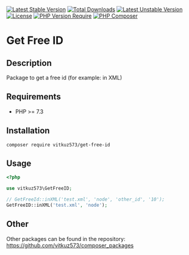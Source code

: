[![Latest Stable Version](http://poser.pugx.org/vitkuz573/get-free-id/v)](https://packagist.org/packages/vitkuz573/get-free-id) [![Total Downloads](http://poser.pugx.org/vitkuz573/get-free-id/downloads)](https://packagist.org/packages/vitkuz573/get-free-id) [![Latest Unstable Version](http://poser.pugx.org/vitkuz573/get-free-id/v/unstable)](https://packagist.org/packages/vitkuz573/get-free-id) [![License](http://poser.pugx.org/vitkuz573/get-free-id/license)](https://packagist.org/packages/vitkuz573/get-free-id) [![PHP Version Require](http://poser.pugx.org/vitkuz573/get-free-id/require/php)](https://packagist.org/packages/vitkuz573/get-free-id)
[![PHP Composer](https://github.com/vitkuz573/get-free-id/actions/workflows/php.yml/badge.svg)](https://github.com/vitkuz573/get-free-id/actions/workflows/php.yml)

# Get Free ID
## Description

Package to get a free id (for example: in XML)

## Requirements

- PHP >= 7.3

## Installation

```composer require vitkuz573/get-free-id```

## Usage

```php
<?php

use vitkuz573\GetFreeID;

// GetFreeId::inXML('test.xml', 'node', 'other_id', '10');
GetFreeID::inXML('test.xml', 'node');
```

## Other

Other packages can be found in the repository: https://github.com/vitkuz573/composer_packages
